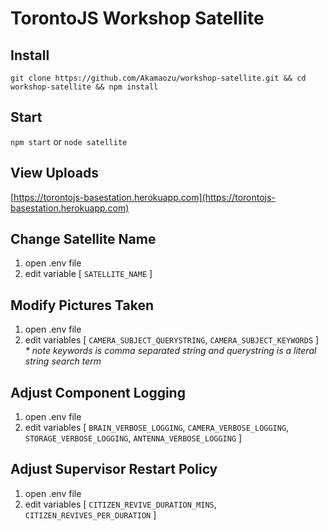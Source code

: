 TorontoJS Workshop Satellite
===

Install
---
`git clone https://github.com/Akamaozu/workshop-satellite.git && cd workshop-satellite && npm install`

Start
---
`npm start` or `node satellite`

View Uploads
---
[https://torontojs-basestation.herokuapp.com](https://torontojs-basestation.herokuapp.com)

Change Satellite Name
---
1. open .env file
2. edit variable [ `SATELLITE_NAME` ]

Modify Pictures Taken
---
1. open .env file
2. edit variables [ `CAMERA_SUBJECT_QUERYSTRING`, `CAMERA_SUBJECT_KEYWORDS` ]
    _* note keywords is comma separated string and querystring is a literal string search term_

Adjust Component Logging
---
1. open .env file
2. edit variables [ `BRAIN_VERBOSE_LOGGING`, `CAMERA_VERBOSE_LOGGING`, `STORAGE_VERBOSE_LOGGING`, `ANTENNA_VERBOSE_LOGGING` ]

Adjust Supervisor Restart Policy
---
1. open .env file
2. edit variables [ `CITIZEN_REVIVE_DURATION_MINS`, `CITIZEN_REVIVES_PER_DURATION` ]